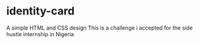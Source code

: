# identity-card
A simple HTML and CSS design
This is a challenge i accepted for the side hustle internship in Nigeria
